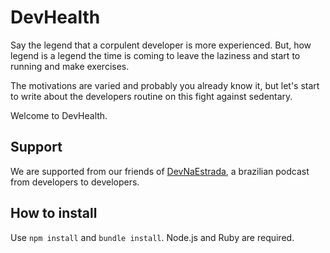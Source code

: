 
# DevHealth

Say the legend that a corpulent developer is more experienced. But, how legend is a legend the time is coming to leave the laziness and start to running and make exercises.

The motivations are varied and probably you already know it, but let's start to write about the developers routine on this fight against sedentary.

Welcome to DevHealth.

## Support

We are supported from our friends of [DevNaEstrada](devnaestrada.com.br), a brazilian podcast from developers to developers.

## How to install

Use `npm install` and `bundle install`. Node.js and Ruby are required.
